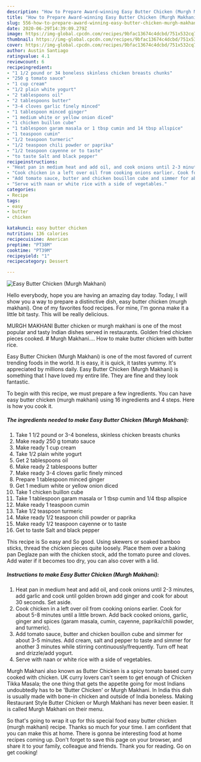 ```yaml
---
description: "How to Prepare Award-winning Easy Butter Chicken (Murgh Makhani)"
title: "How to Prepare Award-winning Easy Butter Chicken (Murgh Makhani)"
slug: 556-how-to-prepare-award-winning-easy-butter-chicken-murgh-makhani
date: 2020-06-29T14:39:09.279Z
image: https://img-global.cpcdn.com/recipes/9bfac13674c4dcbd/751x532cq70/easy-butter-chicken-murgh-makhani-recipe-main-photo.jpg
thumbnail: https://img-global.cpcdn.com/recipes/9bfac13674c4dcbd/751x532cq70/easy-butter-chicken-murgh-makhani-recipe-main-photo.jpg
cover: https://img-global.cpcdn.com/recipes/9bfac13674c4dcbd/751x532cq70/easy-butter-chicken-murgh-makhani-recipe-main-photo.jpg
author: Austin Santiago
ratingvalue: 4.1
reviewcount: 6
recipeingredient:
- "1 1/2 pound or 34 boneless skinless chicken breasts chunks"
- "250 g tomato sauce"
- "1 cup cream"
- "1/2 plain white yogurt"
- "2 tablespoons oil"
- "2 tablespoons butter"
- "3-4 cloves garlic finely minced"
- "1 tablespoon minced ginger"
- "1 medium white or yellow onion diced"
- "1 chicken buillon cube"
- "1 tablespoon garam masala or 1 tbsp cumin and 14 tbsp allspice"
- "1 teaspoon cumin"
- "1/2 teaspoon turmeric"
- "1/2 teaspoon chili powder or paprika"
- "1/2 teaspoon cayenne or to taste"
- "to taste Salt and black pepper"
recipeinstructions:
- "Heat pan in medium heat and add oil, and cook onions until 2-3 minutes, add garlic and cook until golden brown add ginger and cook for about 30 seconds. Set aside."
- "Cook chicken in a left over oil from cooking onions earlier. Cook for about 5-8 minutes until a little brown. Add back cooked onions, garlic, ginger and spices (garam masala, cumin, cayenne, paprika/chili powder, and turmeric)."
- "Add tomato sauce, butter and chicken bouillon cube and simmer for about 3-5 minutes. Add cream, salt and pepper to taste and simmer for another 3 minutes while stirring continuously/frequently. Turn off heat and drizzle/add yogurt."
- "Serve with naan or white rice with a side of vegetables."
categories:
- Recipe
tags:
- easy
- butter
- chicken

katakunci: easy butter chicken 
nutrition: 136 calories
recipecuisine: American
preptime: "PT38M"
cooktime: "PT39M"
recipeyield: "1"
recipecategory: Dessert

---
```



![Easy Butter Chicken (Murgh Makhani)](https://img-global.cpcdn.com/recipes/9bfac13674c4dcbd/751x532cq70/easy-butter-chicken-murgh-makhani-recipe-main-photo.jpg)

Hello everybody, hope you are having an amazing day today. Today, I will show you a way to prepare a distinctive dish, easy butter chicken (murgh makhani). One of my favorites food recipes. For mine, I'm gonna make it a little bit tasty. This will be really delicious.

MURGH MAKHANI Butter chicken or murgh makhani is one of the most popular and tasty Indian dishes served in restaurants. Golden fried chicken pieces cooked. # Murgh Makhani…. How to make butter chicken with butter rice.

Easy Butter Chicken (Murgh Makhani) is one of the most favored of current trending foods in the world. It is easy, it is quick, it tastes yummy. It's appreciated by millions daily. Easy Butter Chicken (Murgh Makhani) is something that I have loved my entire life. They are fine and they look fantastic.


To begin with this recipe, we must prepare a few ingredients. You can have easy butter chicken (murgh makhani) using 16 ingredients and 4 steps. Here is how you cook it.

<!--inarticleads1-->

##### The ingredients needed to make Easy Butter Chicken (Murgh Makhani):

1. Take 1 1/2 pound or 3-4 boneless, skinless chicken breasts chunks
1. Make ready 250 g tomato sauce
1. Make ready 1 cup cream
1. Take 1/2 plain white yogurt
1. Get 2 tablespoons oil
1. Make ready 2 tablespoons butter
1. Make ready 3-4 cloves garlic finely minced
1. Prepare 1 tablespoon minced ginger
1. Get 1 medium white or yellow onion diced
1. Take 1 chicken buillon cube
1. Take 1 tablespoon garam masala or 1 tbsp cumin and 1/4 tbsp allspice
1. Make ready 1 teaspoon cumin
1. Take 1/2 teaspoon turmeric
1. Make ready 1/2 teaspoon chili powder or paprika
1. Make ready 1/2 teaspoon cayenne or to taste
1. Get to taste Salt and black pepper


This recipe is So easy and So good. Using skewers or soaked bamboo sticks, thread the chicken pieces quite loosely. Place them over a baking pan Deglaze pan with the chicken stock, add the tomato puree and cloves. Add water if it becomes too dry, you can also cover with a lid. 

<!--inarticleads2-->

##### Instructions to make Easy Butter Chicken (Murgh Makhani):

1. Heat pan in medium heat and add oil, and cook onions until 2-3 minutes, add garlic and cook until golden brown add ginger and cook for about 30 seconds. Set aside.
1. Cook chicken in a left over oil from cooking onions earlier. Cook for about 5-8 minutes until a little brown. Add back cooked onions, garlic, ginger and spices (garam masala, cumin, cayenne, paprika/chili powder, and turmeric).
1. Add tomato sauce, butter and chicken bouillon cube and simmer for about 3-5 minutes. Add cream, salt and pepper to taste and simmer for another 3 minutes while stirring continuously/frequently. Turn off heat and drizzle/add yogurt.
1. Serve with naan or white rice with a side of vegetables.


Murgh Makhani also known as Butter Chicken is a spicy tomato based curry cooked with chicken. UK curry lovers can&#39;t seem to get enough of Chicken Tikka Masala; the one thing that gets the appetite going for most Indians undoubtedly has to be &#39;Butter Chicken&#39; or Murgh Makhani. In India this dish is usually made with bone-in chicken and outside of India boneless. Making Restaurant Style Butter Chicken or Murgh Makhani has never been easier. It is called Murgh Makhani on their menu. 

So that's going to wrap it up for this special food easy butter chicken (murgh makhani) recipe. Thanks so much for your time. I am confident that you can make this at home. There is gonna be interesting food at home recipes coming up. Don't forget to save this page on your browser, and share it to your family, colleague and friends. Thank you for reading. Go on get cooking!

